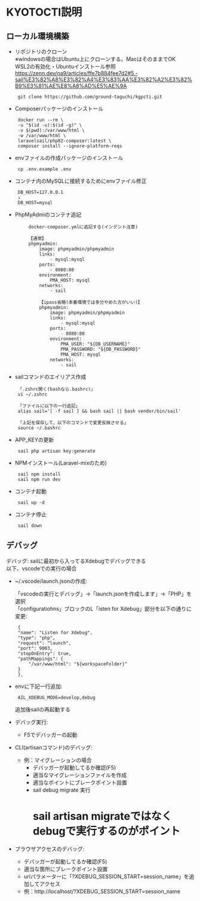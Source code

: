 # KYOTOCTI説明  
  
## ローカル環境構築
 - リポジトリのクローン  
 ※windowsの場合はUbuntu上にクローンする。MacはそのままでOK  
 WSL2の有効化・Ubuntuインストール参照  
 https://zenn.dev/na9/articles/ffe7b884fee7d2#5.-sail%E3%82%A8%E3%82%A4%E3%83%AA%E3%82%A2%E3%82%B9%E3%81%AE%E8%A8%AD%E5%AE%9A

        git clone https://github.com/ground-taguchi/kgpcti.git

 - Composerパッケージのインストール

        docker run --rm \
        -u "$(id -u):$(id -g)" \
        -v $(pwd):/var/www/html \
        -w /var/www/html \
        laravelsail/php82-composer:latest \
        composer install --ignore-platform-reqs


 - envファイルの作成パッケージのインストール

        cp .env.example .env

 - コンテナ内のMySQLに接続するためにenvファイル修正

        DB_HOST=127.0.0.1
        ↓
        DB_HOST=mysql

 - PhpMyAdmiのコンテナ追記

            docker-composer.ymlに追記する(インデント注意)

            【通常】
            phpmyadmin:
                image: phpmyadmin/phpmyadmin
                links:
                    - mysql:mysql
                ports:
                    - 8080:80
                environment:
                    PMA_HOST: mysql
                networks:
                    - sail

                【ipass省略(本番環境では多分やめた方がいい)】
                phpmyadmin:
                    image: phpmyadmin/phpmyadmin
                    links:
                        - mysql:mysql
                    ports:
                        - 8080:80
                    environment:
                        PMA_USER: "${DB_USERNAME}"
                        PMA_PASSWORD: "${DB_PASSWORD}"
                        PMA_HOST: mysql
                    networks:
                        - sail

 - sailコマンドのエイリアス作成

        「.zshrc開く(bashなら.bashrc)」
        vi ~/.zshrc

        「ファイルに以下の一行追記」
        alias sail='[ -f sail ] && bash sail || bash vendor/bin/sail'

        「上記を保存して、以下のコマンドで変更反映させる」
        source ~/.bashrc

 - APP_KEYの更新

        sail php artisan key:generate

 - NPMインストール(Laravel-mixのため)

        sail npm install
        sail npm run dev

 - コンテナ起動

        sail up -d

 - コンテナ停止

        sail down

## デバッグ

デバッグ:
sailに最初から入ってるXdebugでデバッグできる  
以下、vscodeでの実行の場合  

 - ~/.vscode/launch.jsonの作成:  

    「vscodeの実行とデバッグ」→「launch.jsonを作成します」→「PHP」を選択  
    「configuratiohns」ブロックのL「isten for Xdebug」部分を以下の通りに変更:

        {
        "name": "Listen for Xdebug",
        "type": "php",
        "request": "launch",
        "port": 9003,
        "stopOnEntry": true,
        "pathMappings": {
            "/var/www/html": "${workspaceFolder}"
        }
        },

 - envに下記一行追加:

        AIL_XDEBUG_MODE=develop,debug
    追加後sailの再起動する  

- デバッグ実行:  
    - F5でデバッガーの起動  


- CLI(artisanコマンド)のデバッグ:
    - 例：マイグレーションの場合
        - デバッガーが起動してるか確認(F5)
        - 適当なマイグレーションファイルを作成
        - 適当なポイントにブレークポイント設置
        - sail debug migrate 実行
            # sail artisan migrateではなくdebugで実行するのがポイント

 - ブラウザアクセスのデバッグ:
    - デバッガーが起動してるか確認(F5)
    - 適当な箇所にブレークポイント設置
    - urlパラメーターに「?XDEBUG_SESSION_START=session_name」を追加してアクセス
     - 例：http://localhost/?XDEBUG_SESSION_START=session_name
